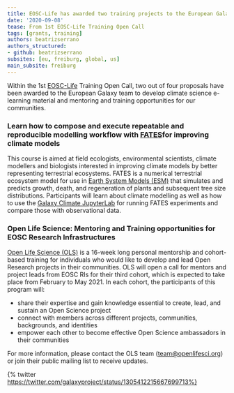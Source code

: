 ```yaml
---
title: EOSC-Life has awarded two training projects to the European Galaxy team
date: '2020-09-08'
tease: From 1st EOSC-Life Training Open Call
tags: [grants, training]
authors: beatrizserrano
authors_structured:
- github: beatrizserrano
subsites: [eu, freiburg, global, us]
main_subsite: freiburg
---
```


Within the 1st [EOSC-Life](https://www.eosc-portal.eu/eosc-life) Training Open Call, two out of four proposals have been awarded to the
European Galaxy team to develop climate science e-learning material and mentoring and training opportunities
for our communities.

### Learn how to compose and execute repeatable and reproducible modelling workflow with ​[FATES](https://fates-docs.readthedocs.io/en/latest/index.html)​ for improving climate models

This course is aimed at field ecologists, environmental scientists, climate modellers and biologists interested in improving climate
models by better representing terrestrial ecosystems. FATES is a numerical terrestrial ecosystem model
for use in ​[Earth System Models (ESM)](https://soccom.princeton.edu/content/what-earth-system-model-esm)
that simulates and predicts growth, death, and regeneration of plants and subsequent tree size distributions.
Participants will learn about climate modelling as well as how to use the 
[Galaxy Climate JupyterLab](https://live.usegalaxy.eu/?tool_id=interactive_tool_climate_notebook) for running FATES experiments and compare those with observational data.


### Open Life Science: Mentoring and Training opportunities for EOSC Research Infrastructures

[Open Life Science (OLS)](https://openlifesci.org/) is a 16-week long personal mentorship and cohort-based training for
individuals who would like to develop and lead Open Research projects in their communities. OLS
will open a call for mentors and project leads from EOSC RIs for their third cohort, which is expected
to take place from February to May 2021. In each cohort, the participants of this program will:

- share their expertise and gain knowledge essential to create, lead, and sustain an Open
Science project
- connect with members across different projects, communities, backgrounds, and identities
- empower each other to become effective Open Science ambassadors in their communities

For more information, please contact the OLS team (​team@openlifesci.org​) or join their​ public
mailing list to receive updates.

{% twitter https://twitter.com/galaxyproject/status/1305412215667699713%}

